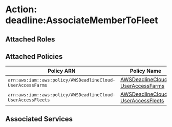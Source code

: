 # Action: deadline:AssociateMemberToFleet

## Attached Roles

## Attached Policies

| Policy ARN | Policy Name |
|------------|-------------|
| `arn:aws:iam::aws:policy/AWSDeadlineCloud-UserAccessFarms` | [AWSDeadlineCloud-UserAccessFarms](../policies.md#awsdeadlinecloud-useraccessfarms) |
| `arn:aws:iam::aws:policy/AWSDeadlineCloud-UserAccessFleets` | [AWSDeadlineCloud-UserAccessFleets](../policies.md#awsdeadlinecloud-useraccessfleets) |

## Associated Services

